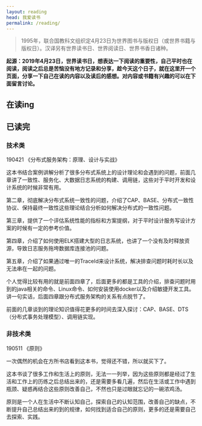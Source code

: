 ```yaml
---
layout: reading
head: 我爱读书
permalink: /reading/
---
```


> 1995年，联合国教科文组织定4月23日为世界图书与版权日（或世界书籍与版权日）。汉译另有世界读书日、世界阅读日、世界书香日诸种。

**起源：2019年4月23日，世界读书日，想表达一下阅读的重要性，自己平时也在阅读，阅读之后总是苦恼没有地方记录和分享，趁今天这个日子，就在这里开一个页面，分享一下自己在读的内容以及读后的感想。对内容或书籍有兴趣的可以在下面留言讨论。**

## 在读ing

## 已读完

### 技术类
190421 《分布式服务架构：原理、设计与实战》

这本书结合案例讲解分析了很多分布式系统上的设计理论和会遇到的问题，前面几章讲了一致性、服务化、大数据日志系统的构建、调用链，这些对于平时开发和设计系统的时候非常有用。

第二章，彻底解决分布式系统一致性的问题，介绍了CAP、BASE、分布式一致性协议、保持最终一致性这些理论结合分析如何解决分布式的一致性问题。

第三章，提供了一个评估系统性能的指标和方案提纲，对于平时设计服务写设计方案的时候有一定的参考价值。

第四章，介绍了如何使用ELK搭建大型的日志系统，也讲了一个没有及时释放资源，导致日志服务拖垮数据库连接池的问题。

第五章，介绍了如果通过唯一的TraceId来设计系统，解决排查问题时耗时长以及无法串在一起的问题。

个人觉得比较有用的就是前面四章了，后面更多的都是工具的介绍，排查问题时用到的java相关的命令、Linux命令、如何安装使用docker以及介绍敏捷开发工具。讲一句实话，后面四章跟分布式服务架构的关系有点脱节了。

前面的几章谈到的理论知识值得花更多的时间去深入探讨：CAP、BASE、DTS（分布式事务处理模型）、调用链实现。

### 非技术类
190511 《原则》

一次偶然的机会在方所书店看到这本书，觉得还不错，所以就买下了。

这本书谈了很多工作和生活上的原则，无法一一列举，因为这些原则都是经过了生活和工作上的历练之后总结出来的，还是需要多看几遍，然后在生活或工作中遇到瓶颈、疑惑再结合这些原则改善自己，不然也只是过眼就忘记的一碗浓鸡汤。

原则是一个人在生活中不断认知自己，探索自己的认知范围，改善自己的缺点，不断提升自己总结出来的到的规律，如何找到适合自己的原则，更多的还是需要自己去探索、实践。


